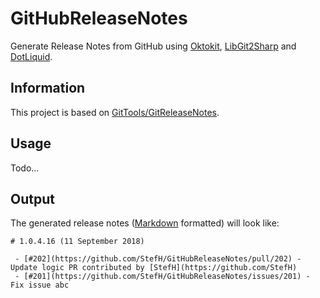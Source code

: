 # GitHubReleaseNotes
Generate Release Notes from GitHub using [Oktokit](https://github.com/octokit/octokit.net), [LibGit2Sharp](https://github.com/libgit2/libgit2sharp) and [DotLiquid](https://github.com/dotliquid/dotliquid).

## Information
This project is based on [GitTools/GitReleaseNotes](https://github.com/GitTools/GitReleaseNotes).

## Usage
Todo...

## Output
The generated release notes ([Markdown](https://en.wikipedia.org/wiki/Markdown) formatted) will look like:
```
# 1.0.4.16 (11 September 2018)

 - [#202](https://github.com/StefH/GitHubReleaseNotes/pull/202) - Update logic PR contributed by [StefH](https://github.com/StefH)
 - [#201](https://github.com/StefH/GitHubReleaseNotes/issues/201) - Fix issue abc
```
